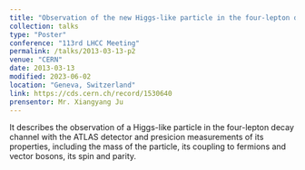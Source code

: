```yaml
---
title: "Observation of the new Higgs-like particle in the four-lepton decay channel with the ATLAS detector"
collection: talks
type: "Poster"
conference: "113rd LHCC Meeting"
permalink: /talks/2013-03-13-p2
venue: "CERN"
date: 2013-03-13
modified: 2023-06-02 
location: "Geneva, Switzerland"
link: https://cds.cern.ch/record/1530640
prensentor: Mr. Xiangyang Ju
---
```


It describes the observation of a Higgs-like particle in the four-lepton decay channel with the ATLAS detector and presicion measurements of its properties, including the mass of the particle, its coupling to fermions and vector bosons, its spin and parity.
